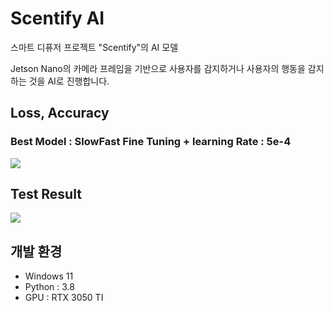 # Scentify AI
스마트 디퓨저 프로젝트 "Scentify"의 AI 모델

Jetson Nano의 카메라 프레임을 기반으로 사용자를 감지하거나 사용자의 행동을 감지하는 것을 AI로 진행합니다.

## Loss, Accuracy
### Best Model : SlowFast Fine Tuning + learning Rate : 5e-4 
<img src="SlowFast/results/train_log.jpg">

## Test Result
<img src="SlowFast/results/test_result.jpg">


## 개발 환경
- Windows 11
- Python : 3.8 
- GPU : RTX 3050 TI